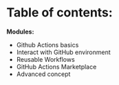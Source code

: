 <!-- .slide: -->

# Table of contents:

**Modules:**

* Github Actions basics
* Interact with GitHub environment
* Reusable Workflows
* GitHub Actions Marketplace
* Advanced concept
